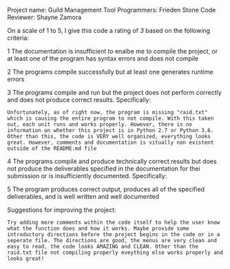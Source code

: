 Project name: Guild Management Tool
Programmers: Frieden Stone
Code Reviewer: Shayne Zamora

On a scale of 1 to 5, I give this code a rating of _3_ based on the following criteria:

1  The documentation is insufficient to enalbe me to compile the project, or at least one of the program has syntax errors and does not compile

2  The programs compile successfully but at least one generates runtime errors

3  The programs compile and run but the project does not perform correctly and does not produce correct results.
Specifically:

	Unfortunately, as of right now, the program is missing "raid.txt" which is causing the entire program to not compile. With this taken out, each unit runs and works properly. However, there is no information on whether this project is in Python 2.7 or Python 3.6. Other than this, the code is VERY well organized, everything looks great. However, comments and documentation is vitually non existent outside of the README.md file 

4  The programs compile and produce technically correct results but does not produce the deliverables specified in the documentation for thei submission or is insufficiently documented.
Specifically:

5  The program produces correct output, produces all of the specified deliverables, and is well written and well documented

Suggestions for improving the project:

	Try adding more comments within the code itself to help the user know what the function does and how it works. Maybe provide some introductory directions before the project begins in the code or in a seperate file. The directions are good, the menus are very clean and easy to read, the code looks AMAZING and CLEAN. Other than the raid.txt file not compiling properly eveything else works properly and looks great!

